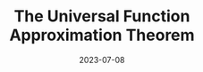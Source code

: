 ---
layout: post
title: The Universal Function Approximation Theorem
icon: neural_network.png
date: 2023-07-08
# description: How do neural networks actually work? Really really really really long desciption
ready: true
show_date: true
---
